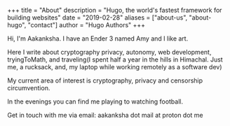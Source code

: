 +++
title = "About"
description = "Hugo, the world's fastest framework for building websites"
date = "2019-02-28"
aliases = ["about-us", "about-hugo", "contact"]
author = "Hugo Authors"
+++

Hi, I'm Aakanksha.
I have an Ender 3 named Amy and I like art.

Here I write about cryptography privacy, autonomy, web development, tryingToMath, and traveling(I spent half a year in the hills in Himachal. Just me, a rucksack, and, my laptop while working remotely as a software dev)

My current area of interest is cryptography, privacy and censorship circumvention.

In the evenings you can find me playing to watching football.

Get in touch with me via email: aakanksha dot mail at proton dot me

